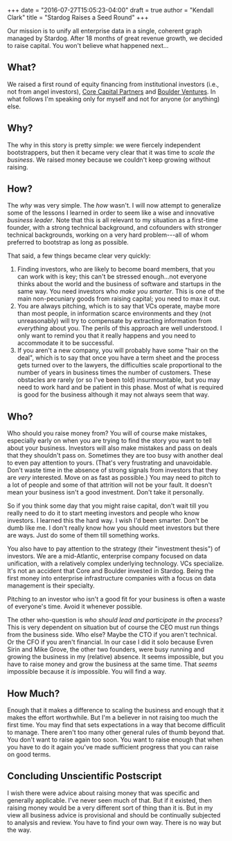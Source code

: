 +++
date = "2016-07-27T15:05:23-04:00"
draft = true
author = "Kendall Clark"
title = "Stardog Raises a Seed Round"
+++

Our mission is to unify all enterprise data in a single, coherent graph managed
by Stardog. After 18 months of great revenue growth, we decided to raise
capital. You won't believe what happened next... <!--more-->

## What?

We raised a first round of equity financing from institutional investors (i.e.,
not from angel investors), [Core Capital Partners](http://core-capital.com) and
[Boulder Ventures](http://boulderventures.com). In what follows I'm speaking
only for myself and not for anyone (or anything) else.

## Why?

The why in this story is pretty simple: we were fiercely independent
bootstrappers, but then it became very clear that it was time to *scale the
business*. We raised money because we couldn't keep growing without raising.

## How?

The *why* was very simple. The *how* wasn't. I will now attempt to generalize
some of the lessons I learned in order to seem like a wise and innovative
*business leader*. Note that this is all relevant to my situation as a
first-time founder, with a strong technical background, and cofounders with
stronger technical backgrounds, working on a very hard problem---all of whom
preferred to bootstrap as long as possible.

That said, a few things became clear very quickly:

1. Finding investors, who are likely to become board members, that you can work
   with is key; this can't be stressed enough...not everyone thinks about the
   world and the business of software and startups in the same way. You need
   investors who *make you smarter*. This is one of the main non-pecuniary goods
   from raising capital; you need to max it out.
1. You are always pitching, which is to say that VCs operate, maybe more than
   most people, in information scarce environments and they (not unreasonably)
   will try to compensate by extracting information from *everything* about you.
   The perils of this approach are well understood. I only want to remind you
   that it really happens and you need to accommodate it to be successful.
1. If you aren't a new company, you will probably have some "hair on the deal",
   which is to say that once you have a term sheet and the process gets turned
   over to the lawyers, the difficulties scale proportional to the number of
   years in business times the number of customers. These obstacles are rarely
   (or so I've been told) insurmountable, but you may need to work hard and be
   patient in this phase. Most of what is required is good for the business
   although it may not always seem that way.
   
## Who?

Who should you raise money from? You will of course make mistakes, especially
early on when you are trying to find the story you want to tell about your
business. Investors will also make mistakes and pass on deals that they
shouldn't pass on. Sometimes they are too busy with another deal to even pay
attention to yours. (That's very frustrating and unavoidable. Don't waste time
in the absence of strong signals from investors that they are *very* interested.
Move on as fast as possible.) You may need to pitch to a lot of people and some
of that attrition will not be your fault. It doesn't mean your business isn't a
good investment. Don't take it personally.

So if you think some day that you might raise capital, don't wait till you
really need to do it to start meeting investors and people who know investors. I
learned this the hard way. I wish I'd been smarter. Don't be dumb like me. I
don't really know how you should meet investors but there are ways. Just do some
of them till something works.

You also have to pay attention to the strategy (their "investment thesis") of
investors. We are a mid-Atlantic, enterprise company focused on data
unification, with a relatively complex underlying technology. VCs specialize.
It's not an accident that Core and Boulder invested in Stardog. Being the first
money into enterprise infrastructure companies with a focus on data management
is their specialty.

Pitching to an investor who isn't a good fit for your business is often a waste
of everyone's time. Avoid it whenever possible.

The other who-question is *who should lead and participate in the process*? This
is very dependent on situation but of course the CEO must run things from the
business side. Who else? Maybe the CTO if you aren't technical. Or the CFO if
you aren't financial. In our case I did it solo because Evren Sirin and Mike
Grove, the other two founders, were busy running and growing the business in my
(relative) absence. It seems impossible, but you have to raise money and grow
the business at the same time. That *seems* impossible because it *is*
impossible. You will find a way.

## How Much? 

Enough that it makes a difference to scaling the business and enough that it
makes the effort worthwhile. But I'm a believer in not raising too much the
first time. You may find that sets expectations in a way that become difficulit
to manage. There aren't too many other general rules of thumb beyond that. You
don't want to raise again too soon. You want to raise enough that when you have
to do it again you've made sufficient progress that you can raise on good terms.

## Concluding Unscientific Postscript

I wish there were advice about raising money that was specific and generally
applicable. I've never seen much of that. But if it existed, then raising money
would be a very different sort of thing than it is. But in my view all business
advice is provisional and should be continually subjected to analysis and
review. You have to find your own way. There is no way but the way.
